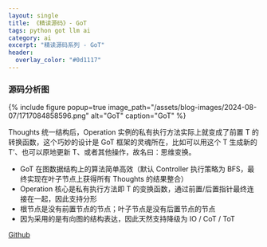 ```yaml
---
layout: single
title: 《精读源码》- GoT
tags: python got llm ai
category: ai
excerpt: "精读源码系列 - GoT"
header:
  overlay_color: "#0d1117"
---
```


### 源码分析图

{% include figure popup=true image_path="/assets/blog-images/2024-08-07/1717084858596.png" alt="GoT" caption="GoT" %}

Thoughts 统一结构后，Operation 实例的私有执行方法实际上就变成了前置 T 的转换函数，这个巧妙的设计是 GoT 框架的灵魂所在，比如可以用这个 T 生成新的 T’、也可以原地更新 T、或者其他操作，故名曰：思维变换。

* GoT 在图数据结构上的算法简单高效（默认 Controller 执行策略为 BFS，最终实现在叶子节点上获得所有 Thoughts 的结果整合）
* Operation 核心是私有执行方法即 T 的变换函数，通过前置/后置指针最终连接在一起，因此支持分形
* 根节点是没有前置节点的节点；叶子节点是没有后置节点的节点
* 因为采用的是有向图的结构表达，因此天然支持降级为 IO / CoT / ToT

[Github](https://github.com/spcl/graph-of-thoughts)

